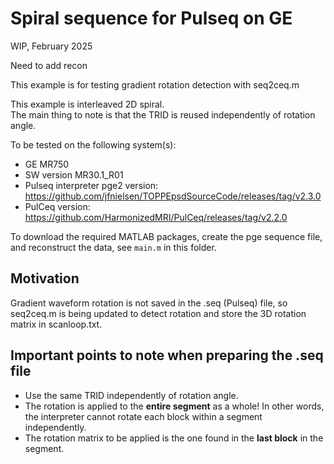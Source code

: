 # Spiral sequence for Pulseq on GE 

WIP, February 2025

Need to add recon

This example is for testing gradient rotation detection with seq2ceq.m 

This example is interleaved 2D spiral.  
The main thing to note is that the TRID
is reused independently of rotation angle.

To be tested on the following system(s):
* GE MR750
* SW version MR30.1\_R01
* Pulseq interpreter pge2 version: https://github.com/jfnielsen/TOPPEpsdSourceCode/releases/tag/v2.3.0
* PulCeq version: https://github.com/HarmonizedMRI/PulCeq/releases/tag/v2.2.0

To download the required MATLAB packages,
create the pge sequence file, and reconstruct the data, see `main.m` in this folder.


## Motivation

Gradient waveform rotation is not saved in the .seq (Pulseq) file,
so seq2ceq.m is being updated to detect rotation and store the 3D rotation
matrix in scanloop.txt.

## Important points to note when preparing the .seq file

* Use the same TRID independently of rotation angle.
* The rotation is applied to the **entire segment** as a whole!
  In other words, the interpreter cannot rotate each block 
  within a segment independently.
* The rotation matrix to be applied is the one found in the **last block** in the segment.

